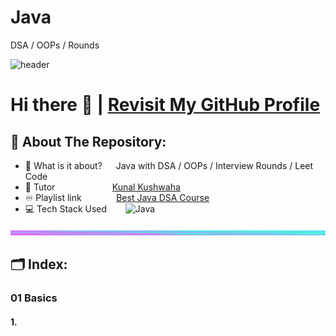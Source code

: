 # Java
DSA / OOPs / Rounds

![header](https://capsule-render.vercel.app/api?type=waving&color=gradient&customColorList=30)
<h1 align="left"> Hi there 👋 | <a href="https://github.com/TridentifyIshaan"> Revisit My GitHub Profile</a> </h1>

## 💫 About The Repository:
- 🌱 What is it about? &emsp; Java with DSA / OOPs / Interview Rounds / Leet Code
- 💞 Tutor &emsp; &emsp; &emsp; &emsp; &nbsp; &nbsp; <a href="https://www.youtube.com/@KunalKushwaha">Kunal Kushwaha</a>
- ♾️ Playlist link &emsp; &emsp; &nbsp; &nbsp; <a href="https://youtube.com/playlist?list=PL9gnSGHSqcnr_DxHsP7AW9ftq0AtAyYqJ&si=AG8E7wGfOYLsCCzq">Best Java DSA Course</a> 
- 💻 Tech Stack Used &emsp; &nbsp; ![Java](https://img.shields.io/badge/Java5-%23D6FFFA.svg?style=for-the-badge&logo=java5&logoColor=%23044F88)

![alt text](https://github.com/ChaosXYZ/ChaosXYZ/blob/main/divider.png?raw=true)

## 🗂️ Index:

### 01 Basics
<h4> 1.  </h4>
